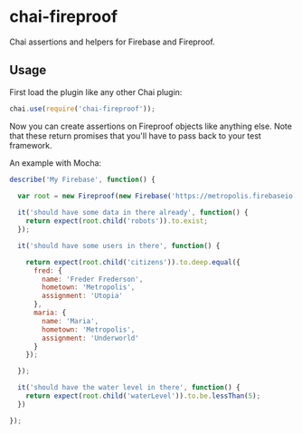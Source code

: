 chai-fireproof
==============

Chai assertions and helpers for Firebase and Fireproof.

## Usage

First load the plugin like any other Chai plugin:

```javascript
chai.use(require('chai-fireproof'));
```

Now you can create assertions on Fireproof objects like anything else.
Note that these return promises that you'll have to pass back to your test framework.

An example with Mocha:
```javascript
describe('My Firebase', function() {
  
  var root = new Fireproof(new Firebase('https://metropolis.firebaseio.com'));

  it('should have some data in there already', function() {
    return expect(root.child('robots')).to.exist;
  });

  it('should have some users in there', function() {

    return expect(root.child('citizens')).to.deep.equal({
      fred: {
        name: 'Freder Frederson',
        hometown: 'Metropolis',
        assignment: 'Utopia'
      },
      maria: {
        name: 'Maria',
        hometown: 'Metropolis',
        assignment: 'Underworld'
      }
    });

  });

  it('should have the water level in there', function() {
    return expect(root.child('waterLevel')).to.be.lessThan(5);
  })

});
```
